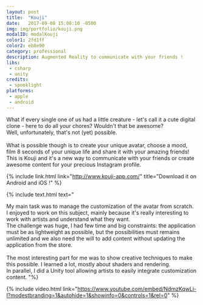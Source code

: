 ```yaml
---
layout: post
title:  "Kouji"
date:   2017-09-08 15:08:10 -0500
img: img/portfolio/kouji.png
modalID: modalKouji
color1: 2fd1ff
color2: eb8e90
category: professional
description: Augmented Reality to communicate with your friends !
libs:
 - csharp
 - unity
credits:
 - spooklight
platforms:
 - apple
 - android
---
```

What if every single one of us had a little creature - let's call it a cute digital clone - here to do all your chores? Wouldn't that be awesome?<br/>
Well, unfortunately, that's not (yet) possible.
<br/><br/>
What is possible though is to create your unique avatar, choose a mood, film 8 seconds of your unique life and share it with your amazing friends!
This is Kouji and it's a new way to communicate with your friends or create awesome content for your precious Instagram profile.

{% include link.html link="http://www.kouji-app.com/" title="Download it on Android and iOS !" %}

{% include text.html text="

My main task was to manage the customization of the avatar from scratch.<br/>
I enjoyed to work on this subject, mainly because it's really interesting to work with artists and understand what they want.<br/>
The challenge was huge, I had few time and big constraints: the application must be as lightweight as possible, but the possibilities must remains unlimited and we also need the will to add content without updating the application from the store.<br/>
<br/>
The most interesting part for me was to show creative techniques to make this possible. I learned a lot, mostly about shaders and rendering.<br/>
In parallel, I did a Unity tool allowing artists to easily integrate customization content.
"%}

{% include video.html link="https://www.youtube.com/embed/NdmzKqwLi-I?modestbranding=1&autohide=1&showinfo=0&controls=1&rel=0" %}
